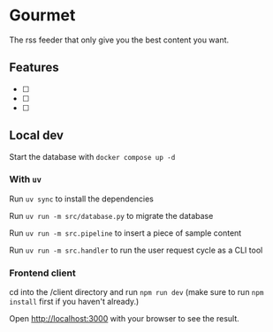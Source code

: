 # Gourmet

The rss feeder that only give you the best content you want.

## Features

- [ ]
- [ ]
- [ ]

## Local dev

Start the database with `docker compose up -d`

### With `uv`

Run `uv sync` to install the dependencies

Run `uv run -m src/database.py` to migrate the database

Run `uv run -m src.pipeline` to insert a piece of sample content

Run `uv run -m src.handler` to run the user request cycle as a CLI tool

### Frontend client

cd into the /client directory and run `npm run dev` (make sure to run `npm install` first if you haven't already.)

Open [http://localhost:3000](http://localhost:3000) with your browser to see the result.
